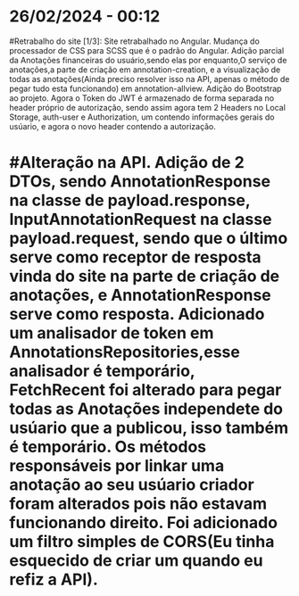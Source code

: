 26/02/2024 - 00:12
==================================================================================================================================================================
#Retrabalho do site [1/3]:
Site retrabalhado no Angular.
Mudança do processador de CSS para SCSS que é o padrão do Angular.
Adição parcial da Anotações financeiras do usuário,sendo elas por enquanto,O serviço de anotações,a parte de criação em annotation-creation, 
e a visualização de todas as anotações(Ainda preciso resolver isso na API, apenas o método de pegar tudo esta funcionando) em annotation-allview.
Adição do Bootstrap ao projeto.
Agora o Token do JWT é armazenado de forma separada no header próprio de autorização, sendo assim agora tem 2 Headers no Local Storage, auth-user e Authorization, um contendo informações gerais do usúario, e agora o novo header contendo a autorização.

#Alteração na API.
Adição de 2 DTOs, sendo AnnotationResponse na classe de payload.response, InputAnnotationRequest na classe payload.request, sendo que o último serve como receptor de resposta vinda do site na parte de criação de anotações, e AnnotationResponse serve como resposta.
Adicionado um analisador de token em AnnotationsRepositories,esse analisador é temporário,
FetchRecent foi alterado para pegar todas as Anotações independete do usúario que a publicou, isso também é temporário.
Os métodos responsáveis por linkar uma anotação ao seu usúario criador foram alterados pois não estavam funcionando direito.
Foi adicionado um filtro simples de CORS(Eu tinha esquecido de criar um quando eu refiz a API).
==================================================================================================================================================================


